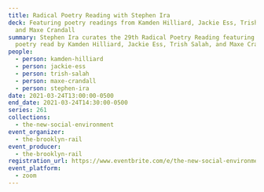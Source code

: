 ```yaml
---
title: Radical Poetry Reading with Stephen Ira
deck: Featuring poetry readings from Kamden Hilliard, Jackie Ess, Trish Salah,
  and Maxe Crandall
summary: Stephen Ira curates the 29th Radical Poetry Reading featuring radical
  poetry read by Kamden Hilliard, Jackie Ess, Trish Salah, and Maxe Crandall.
people:
  - person: kamden-hilliard
  - person: jackie-ess
  - person: trish-salah
  - person: maxe-crandall
  - person: stephen-ira
date: 2021-03-24T13:00:00-0500
end_date: 2021-03-24T14:30:00-0500
series: 261
collections:
  - the-new-social-environment
event_organizer:
  - the-brooklyn-rail
event_producer:
  - the-brooklyn-rail
registration_url: https://www.eventbrite.com/e/the-new-social-environment-261-radical-poetry-reading-with-stephen-ira-tickets-146979937951
event_platform:
  - zoom
---
```

